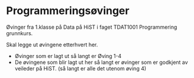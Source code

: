 ﻿# Programmeringsøvinger
Øvinger fra 1.klasse på Data på HiST i faget TDAT1001 Programmering grunnkurs.

Skal legge ut øvingene etterhvert her.
 - Øvinger som er lagt ut så langt er Øving 1-4
 - De øvingene som blir lagt ut her så langt er øvinger som er godkjent av veileder på HiST. (så langt er alle det utenom øving 4)
